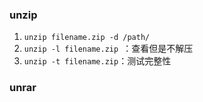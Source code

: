 ### unzip
1. `unzip filename.zip -d /path/`
2. `unzip -l filename.zip `：查看但是不解压
3. `unzip -t filename.zip`：测试完整性


### unrar
